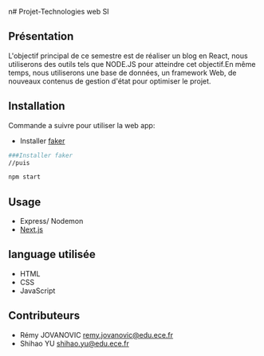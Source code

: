 n# Projet-Technologies web SI

## Présentation

L'objectif principal de ce semestre est de réaliser un blog en React, nous utiliserons des outils tels que NODE.JS pour atteindre cet objectif.En même temps, nous utiliserons une base de données, un framework Web, de nouveaux contenus de gestion d'état pour optimiser le projet.

## Installation

Commande a suivre pour utiliser la web app:

- Installer [faker](https://fakerjs.dev/)

```bash
###Installer faker
//puis

npm start
```

## Usage

- Express/ Nodemon
- [Next.js](https://nextjs.org/)

## language utilisée

- HTML
- CSS
- JavaScript

## Contributeurs

- Rémy JOVANOVIC <remy.jovanovic@edu.ece.fr>
- Shihao YU   <shihao.yu@edu.ece.fr>
